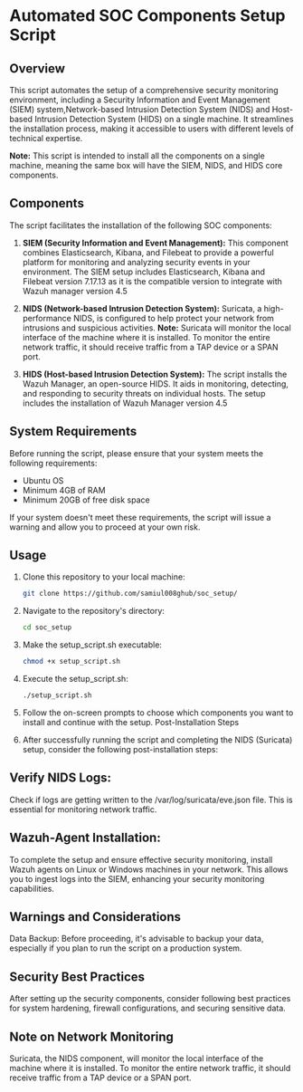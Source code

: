 # Automated SOC Components Setup Script

## Overview

This script automates the setup of a comprehensive security monitoring environment, including a Security Information and Event Management (SIEM) system,Network-based Intrusion Detection System (NIDS) and Host-based Intrusion Detection System (HIDS) on a single machine. It streamlines the installation process, making it accessible to users with different levels of technical expertise.

**Note:** This script is intended to install all the components on a single machine, meaning the same box will have the SIEM, NIDS, and HIDS core components.

## Components

The script facilitates the installation of the following SOC components:

1. **SIEM (Security Information and Event Management):** This component combines Elasticsearch, Kibana, and Filebeat to provide a powerful platform for monitoring and analyzing security events in your environment. The SIEM setup includes Elasticsearch, Kibana and Filebeat version 7.17.13 as it is the compatible version to integrate with Wazuh manager version 4.5 
2. **NIDS (Network-based Intrusion Detection System):** Suricata, a high-performance NIDS, is configured to help protect your network from intrusions and suspicious activities.
**Note:** Suricata will monitor the local interface of the machine where it is installed. To monitor the entire network traffic, it should receive traffic from a TAP device or a SPAN port.

4. **HIDS (Host-based Intrusion Detection System):** The script installs the Wazuh Manager, an open-source HIDS. It aids in monitoring, detecting, and responding to security threats on individual hosts. The setup includes the installation of Wazuh Manager version 4.5


## System Requirements

Before running the script, please ensure that your system meets the following requirements:

- Ubuntu OS
- Minimum 4GB of RAM
- Minimum 20GB of free disk space

If your system doesn't meet these requirements, the script will issue a warning and allow you to proceed at your own risk.

## Usage

1. Clone this repository to your local machine:

   ```bash
   git clone https://github.com/samiul008ghub/soc_setup/

2. Navigate to the repository's directory:
   ```bash
   cd soc_setup
3. Make the setup_script.sh executable:
   ```bash
   chmod +x setup_script.sh
4. Execute the setup_script.sh:
   ```bash
   ./setup_script.sh
5. Follow the on-screen prompts to choose which components you want to install and continue with the setup.
   Post-Installation Steps
6. After successfully running the script and completing the NIDS (Suricata) setup, consider the following post-installation steps:

## Verify NIDS Logs: 
Check if logs are getting written to the /var/log/suricata/eve.json file. This is essential for monitoring network traffic.

## Wazuh-Agent Installation: 
To complete the setup and ensure effective security monitoring, install Wazuh agents on Linux or Windows machines in your network. This allows you to ingest logs into the SIEM, enhancing your security monitoring capabilities.

## Warnings and Considerations
Data Backup: Before proceeding, it's advisable to backup your data, especially if you plan to run the script on a production system.

## Security Best Practices
After setting up the security components, consider following best practices for system hardening, firewall configurations, and securing sensitive data.

## Note on Network Monitoring
Suricata, the NIDS component, will monitor the local interface of the machine where it is installed. To monitor the entire network traffic, it should receive traffic from a TAP device or a SPAN port.





   

